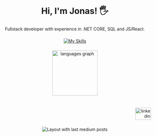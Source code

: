 <br clear="both">

<h1 align="center">Hi, I'm Jonas! 🖐</h1>

###

<p align="center">Fullstack developer with experience in .NET CORE, SQL and JS/React.</p>

###

<div align="center">
 
 [![My Skills](https://skillicons.dev/icons?i=cs,dotnet,js,react,html,css,mysql,git&perline=4)](https://skillicons.dev)
 
</div>


###

<div align="center">
  <img src="https://github-readme-stats.vercel.app/api/top-langs?username=wettergrund&locale=en&hide_title=false&layout=compact&card_width=320&langs_count=5&theme=onedark&hide_border=false&order=2" height="150" alt="languages graph"  />
</div>

###

<br clear="both">

<div align="right">
  <a href="https://www.linkedin.com/in/jonas-wettergrund/" target="_blank">
    <img src="https://raw.githubusercontent.com/maurodesouza/profile-readme-generator/master/src/assets/icons/social/linkedin/default.svg" width="52" height="40" alt="linkedin logo"  />
  </a>
</div>

###

<div align="center">
  <img src="https://github-read-medium-git-main.pahlevikun.vercel.app/latest?limit=4&username=jonas.wettergrund" alt="Layout with last medium posts"  />
</div>

###
